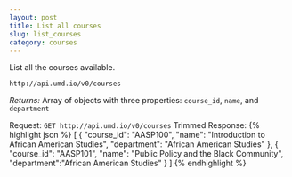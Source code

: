 ```yaml
---
layout: post
title: List all courses
slug: list_courses
category: courses
---
```


List all the courses available.

`http://api.umd.io/v0/courses`

*Returns:* Array of objects with three properties: `course_id`, `name`, and `department`

<!-- EXAMPLE -->

Request: `GET http://api.umd.io/v0/courses`
Trimmed Response:
{% highlight json %}
[
  {
    "course_id": "AASP100",
    "name": "Introduction to African American Studies",
    "department": "African American Studies"
  },
  {
    "course_id": "AASP101",
    "name": "Public Policy and the Black Community",
    "department":"African American Studies"
  }
]
{% endhighlight %}

<!-- END -->